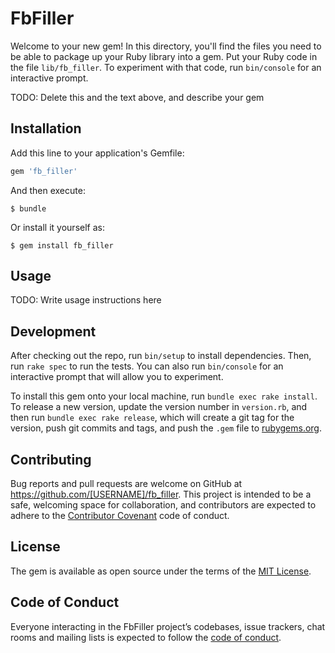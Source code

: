 # FbFiller

Welcome to your new gem! In this directory, you'll find the files you need to be able to package up your Ruby library into a gem. Put your Ruby code in the file `lib/fb_filler`. To experiment with that code, run `bin/console` for an interactive prompt.

TODO: Delete this and the text above, and describe your gem

## Installation

Add this line to your application's Gemfile:

```ruby
gem 'fb_filler'
```

And then execute:

    $ bundle

Or install it yourself as:

    $ gem install fb_filler

## Usage

TODO: Write usage instructions here

## Development

After checking out the repo, run `bin/setup` to install dependencies. Then, run `rake spec` to run the tests. You can also run `bin/console` for an interactive prompt that will allow you to experiment.

To install this gem onto your local machine, run `bundle exec rake install`. To release a new version, update the version number in `version.rb`, and then run `bundle exec rake release`, which will create a git tag for the version, push git commits and tags, and push the `.gem` file to [rubygems.org](https://rubygems.org).

## Contributing

Bug reports and pull requests are welcome on GitHub at https://github.com/[USERNAME]/fb_filler. This project is intended to be a safe, welcoming space for collaboration, and contributors are expected to adhere to the [Contributor Covenant](http://contributor-covenant.org) code of conduct.

## License

The gem is available as open source under the terms of the [MIT License](https://opensource.org/licenses/MIT).

## Code of Conduct

Everyone interacting in the FbFiller project’s codebases, issue trackers, chat rooms and mailing lists is expected to follow the [code of conduct](https://github.com/[USERNAME]/fb_filler/blob/master/CODE_OF_CONDUCT.md).
